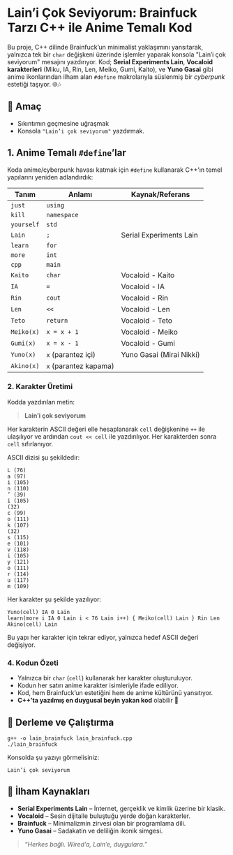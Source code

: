 # Lain’i Çok Seviyorum: Brainfuck Tarzı C++ ile Anime Temalı Kod

Bu proje, C++ dilinde Brainfuck’un minimalist yaklaşımını yansıtarak, yalnızca tek bir `char` değişkeni üzerinde işlemler yaparak konsola "Lain’i çok seviyorum" mesajını yazdırıyor. Kod; **Serial Experiments Lain**, **Vocaloid karakterleri** (Miku, IA, Rin, Len, Meiko, Gumi, Kaito), ve **Yuno Gasai** gibi anime ikonlarından ilham alan `#define` makrolarıyla süslenmiş bir _cyberpunk_ estetiği taşıyor. 🌐🎶

## 🎯 Amaç

- Sıkıntımın geçmesine uğraşmak
- Konsola `"Lain’i çok seviyorum"` yazdırmak.

## 1. Anime Temalı `#define`’lar

Koda anime/cyberpunk havası katmak için `#define` kullanarak C++’ın temel yapılarını yeniden adlandırdık:

| Tanım      | Anlamı                | Kaynak/Referans          |
| ---------- | --------------------- | ------------------------ |
| `just`     | `using`               |                          |
| `kill`     | `namespace`           |                          |
| `yourself` | `std`                 |                          |
| `Lain`     | `;`                   | Serial Experiments Lain  |
| `learn`    | `for`                 |                          |
| `more`     | `int`                 |                          |
| `cpp`      | `main`                |                          |
| `Kaito`    | `char`                | Vocaloid - Kaito         |
| `IA`       | `=`                   | Vocaloid - IA            |
| `Rin`      | `cout`                | Vocaloid - Rin           |
| `Len`      | `<<`                  | Vocaloid - Len           |
| `Teto`     | `return`              | Vocaloid - Teto          |
| `Meiko(x)` | `x = x + 1`           | Vocaloid - Meiko         |
| `Gumi(x)`  | `x = x - 1`           | Vocaloid - Gumi          |
| `Yuno(x)`  | `x` (parantez içi)    | Yuno Gasai (Mirai Nikki) |
| `Akino(x)` | `x` (parantez kapama) |                          |

### 2. Karakter Üretimi

Kodda yazdırılan metin:

> **Lain’i çok seviyorum**

Her karakterin ASCII değeri elle hesaplanarak `cell` değişkenine `++` ile ulaşılıyor ve ardından `cout << cell` ile yazdırılıyor. Her karakterden sonra `cell` sıfırlanıyor.

ASCII dizisi şu şekildedir:

```
L (76)
a (97)
i (105)
n (110)
’ (39)
i (105)
(32)
c (99)
o (111)
k (107)
(32)
s (115)
e (101)
v (118)
i (105)
y (121)
o (111)
r (114)
u (117)
m (109)
```

Her karakter şu şekilde yazılıyor:

```
Yuno(cell) IA 0 Lain
learn(more i IA 0 Lain i < 76 Lain i++) { Meiko(cell) Lain } Rin Len Akino(cell) Lain
```

Bu yapı her karakter için tekrar ediyor, yalnızca hedef ASCII değeri değişiyor.

### 4. Kodun Özeti

- Yalnızca bir `char` (`cell`) kullanarak her karakter oluşturuluyor.
- Kodun her satırı anime karakter isimleriyle ifade ediliyor.
- Kod, hem Brainfuck’un estetiğini hem de anime kültürünü yansıtıyor.
- **C++’ta yazılmış en duygusal beyin yakan kod** olabilir 💜

## 🚀 Derleme ve Çalıştırma

```
g++ -o lain_brainfuck lain_brainfuck.cpp
./lain_brainfuck
```

Konsolda şu yazıyı görmelisiniz:

```
Lain’i çok seviyorum
```

## 💬 İlham Kaynakları

- **Serial Experiments Lain** – İnternet, gerçeklik ve kimlik üzerine bir klasik.
- **Vocaloid** – Sesin dijitalle buluştuğu yerde doğan karakterler.
- **Brainfuck** – Minimalizmin zirvesi olan bir programlama dili.
- **Yuno Gasai** – Sadakatin ve deliliğin ikonik simgesi.

> _“Herkes bağlı. Wired’a, Lain’e, duygulara.”_

